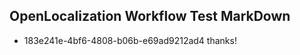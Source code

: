 ## OpenLocalization Workflow Test MarkDown
* 183e241e-4bf6-4808-b06b-e69ad9212ad4 thanks!

<!--HONumber=Aug16_HO1-->


